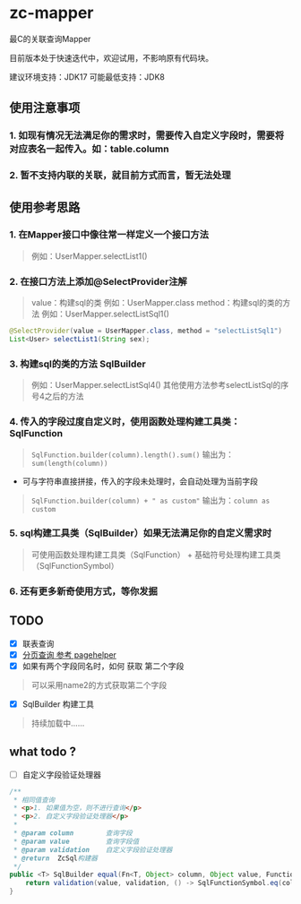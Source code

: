 # zc-mapper

最C的关联查询Mapper

目前版本处于快速迭代中，欢迎试用，不影响原有代码块。

建议环境支持：JDK17
可能最低支持：JDK8

## 使用注意事项

### 1. 如现有情况无法满足你的需求时，需要传入自定义字段时，需要将对应表名一起传入。如：table.column
### 2. 暂不支持内联的关联，就目前方式而言，暂无法处理

## 使用参考思路

### 1. 在Mapper接口中像往常一样定义一个接口方法

> 例如：UserMapper.selectList1()

### 2. 在接口方法上添加@SelectProvider注解

> value：构建sql的类 例如：UserMapper.class
> method：构建sql的类的方法 例如：UserMapper.selectListSql1()

```java
@SelectProvider(value = UserMapper.class, method = "selectListSql1")
List<User> selectList1(String sex);
```

### 3. 构建sql的类的方法 SqlBuilder

> 例如：UserMapper.selectListSql4()
> 其他使用方法参考selectListSql的序号4之后的方法

### 4. 传入的字段过度自定义时，使用函数处理构建工具类：SqlFunction

> ```SqlFunction.builder(column).length().sum()``` 输出为：```sum(length(column))```

- 可与字符串直接拼接，传入的字段未处理时，会自动处理为当前字段

> ```SqlFunction.builder(column) + " as custom"``` 输出为：```column as custom```

### 5. sql构建工具类（SqlBuilder）如果无法满足你的自定义需求时

> 可使用函数处理构建工具类（SqlFunction） + 基础符号处理构建工具类（SqlFunctionSymbol）

### 6. 还有更多新奇使用方式，等你发掘

## TODO

- [x] 联表查询
- [x] [分页查询 参考 pagehelper](https://github.com/pagehelper/pagehelper-spring-boot)
- [x] 如果有两个字段同名时，如何  获取  第二个字段
> 可以采用name2的方式获取第二个字段
- [x] SqlBuilder 构建工具
> 持续加载中......



## what todo ?

- [ ] 自定义字段验证处理器
```java
/**
 * 相同值查询
 * <p>1. 如果值为空，则不进行查询</p>
 * <p>2. 自定义字段验证处理器</p>
 *
 * @param column        查询字段
 * @param value         查询字段值
 * @param validation    自定义字段验证处理器
 * @return  ZcSql构建器
 */
public <T> SqlBuilder equal(Fn<T, Object> column, Object value, Function<Object, Boolean> validation) {
    return validation(value, validation, () -> SqlFunctionSymbol.eq(column));
}
```